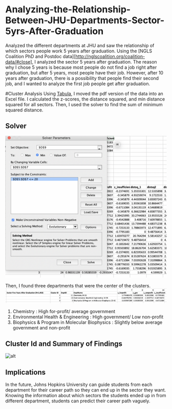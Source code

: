 # Analyzing-the-Relationship-Between-JHU-Departments-Sector-5yrs-After-Graduation
Analyzed the different departments at JHU and saw the relationship of which sectors people work 5 years after graduation. Using the [NGLS Coalition PhD and Postdoc data][http://nglscoalition.org/coalition-data/#close], I analyzed the sector 5 years after graduation. The reason why I chose 5 years is because most people do not find a job right after graduation, but after 5 years, most people have their job. However, after 10 years after graduation, there is a possibility that people find their second job, and I wanted to analyze the first job people get after graduation. 

#Cluster Analysis
Using [Tabula](https://tabula.technology/), I moved the pdf version of the data into an Excel file. 
I calculated the z-scores, the distance squared, and min distance squared for all sectors.
Then, I used the solver to find the sum of minimum squared distance.
## Solver
![alt](https://github.com/ywonjun1021/Analyzing-the-Relationship-Between-JHU-Departments-Sector-5yrs-After-Graduation/blob/master/Solver.png)

Then, I found three departments that were the center of the clusters.
![alt](https://github.com/ywonjun1021/Analyzing-the-Relationship-Between-JHU-Departments-Sector-5yrs-After-Graduation/blob/master/3%20Departments%20.png)

1. Chemistry : High for-profit/ average government
2. Environmental Health & Engineering : High government/ Low non-profit
3. Biophysics & Program in Molecular Biophysics : Slightly below average government and non-profit

## Cluster Id and Summary of Findings
![alt]()



## Implications
In the future, Johns Hopkins University can guide students from each department for their career path so they can end up in the sector they want. Knowing the information about which sectors the students ended up in from different department, students can predict their career path vaguely. 








